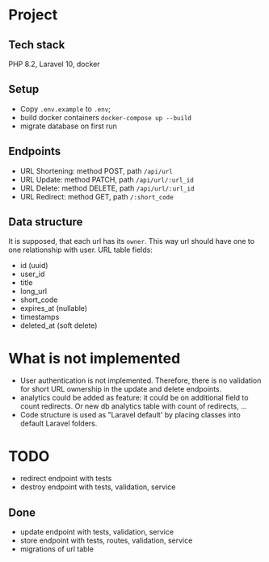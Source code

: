 # Project

## Tech stack
PHP 8.2, Laravel 10, docker

## Setup
* Copy `.env.example` to `.env`;
* build docker containers `docker-compose up --build`
* migrate database on first run 

## Endpoints
* URL Shortening: method POST, path `/api/url`
* URL Update: method PATCH, path `/api/url/:url_id`
* URL Delete: method DELETE, path `/api/url/:url_id`
* URL Redirect: method GET, path `/:short_code`

## Data structure
It is supposed, that each url has its `owner`. This way url should have one to one relationship with user.
URL table fields:
- id (uuid)
- user_id
- title
- long_url
- short_code
- expires_at (nullable)
- timestamps
- deleted_at (soft delete)

# What is not implemented
* User authentication is not implemented. Therefore, there is no validation for short URL ownership in the update and delete endpoints.
* analytics could be added as feature: it could be on additional field to count redirects. Or new db analytics table with count of redirects, ...
* Code structure is used as "Laravel default' by placing classes into default Laravel folders.

# TODO
* redirect endpoint with tests
* destroy endpoint with tests, validation, service

## Done
* update endpoint with tests, validation, service
* store endpoint with tests, routes, validation, service
* migrations of url table